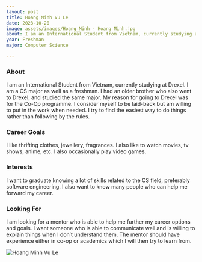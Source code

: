 ```yaml
---
layout: post
title: Hoang Minh Vu Le 
date: 2023-10-20
image: assets/images/Hoang_Minh - Hoang Minh.jpg
about: I am an International Student from Vietnam, currently studying at Drexel. I am a CS major as well as a freshman. I had an older brother who also went to Drexel, and studied the same major. My reason for going to Drexel was for the Co-Op programme. I consider myself to be laid-back but am willing to put in the work when needed. I try to find the easiest way to do things rather than following by the rules. 
year: Freshman
major: Computer Science

---
```


### About

I am an International Student from Vietnam, currently studying at Drexel. I am a CS major as well as a freshman. I had an older brother who also went to Drexel, and studied the same major. My reason for going to Drexel was for the Co-Op programme. I consider myself to be laid-back but am willing to put in the work when needed. I try to find the easiest way to do things rather than following by the rules. 

### Career Goals

I like thrifting clothes, jewellery, fragrances. I also like to watch movies, tv shows, anime, etc. I also occasionally play video games.

### Interests

I want to graduate knowing a lot of skills related to the CS field, preferably software engineering. I also want to know many people who can help me forward my career.

### Looking For

I am looking for a mentor who is able to help me further my career options and goals. I want someone who is able to communicate well and is willing to explain things when I don’t understand them. The mentor should have experience either in co-op or academics which I will then try to learn from.

<div class="text-center my-5">
    <img src="https://sase-drexel.github.io/mentorship-2023/assets/images/Hoang_Minh - Hoang Minh.jpg" alt="Hoang Minh Vu Le" class="rounded post-img" />
</div>
